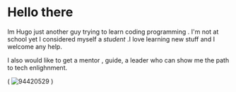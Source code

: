 # **Hello there** 
Im Hugo just another guy trying to learn 
coding programming . I'm not at school yet I 
considered myself a *student* .I love learning
new stuff and I welcome any help.

I also would like to get a mentor , guide,  a leader who can show me the path to tech enlighnment.

( ![94420529](https://github.com/Hugomunoz713/Hugomunoz713/assets/136520765/58ea89be-a909-4a63-804a-335557d8c3f9)
)
